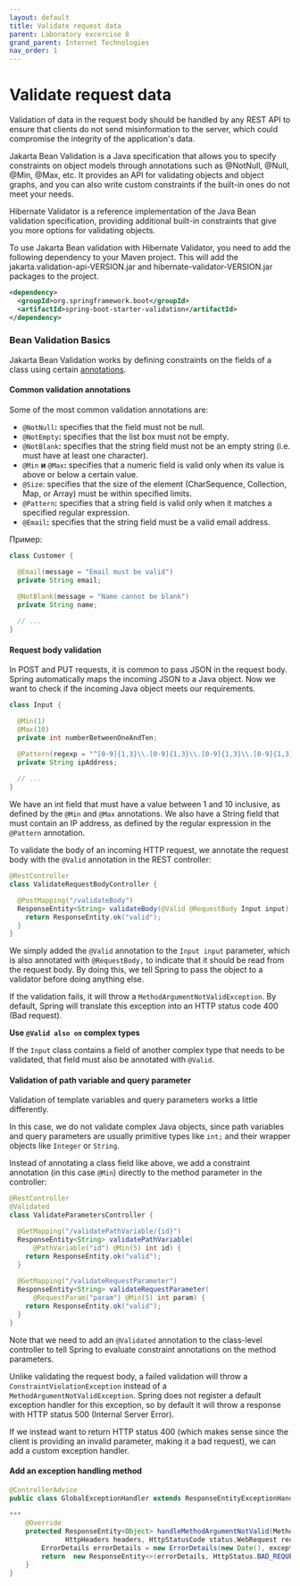 ```yaml
---
layout: default
title: Validate request data
parent: Laboratory excercise 8
grand_parent: Internet Technologies
nav_order: 1
---
```



# Validate request data

Validation of data in the request body should be handled by any REST API to ensure that clients do not send misinformation to the server, which could compromise the integrity of the application's data.

Jakarta Bean Validation is a Java specification that allows you to specify constraints on object models through annotations such as @NotNull, @Null, @Min, @Max, etc. It provides an API for validating objects and object graphs, and you can also write custom constraints if the built-in ones do not meet your needs.

Hibernate Validator is a reference implementation of the Java Bean validation specification, providing additional built-in constraints that give you more options for validating objects.

To use Jakarta Bean validation with Hibernate Validator, you need to add the following dependency to your Maven project. This will add the jakarta.validation-api-VERSION.jar and hibernate-validator-VERSION.jar packages to the project.

```xml
<dependency>
  <groupId>org.springframework.boot</groupId>
  <artifactId>spring-boot-starter-validation</artifactId>
</dependency>
```

### Bean Validation Basics

Jakarta Bean Validation works by defining constraints on the fields of a class using certain [ annotations](https://docs.jboss.org/hibernate/beanvalidation/spec/2.0/api/javax/validation/constraints/package-summary.html).

#### Common validation annotations

Some of the most common validation annotations are:

* `@NotNull`**:** specifies that the field must not be null.
* `@NotEmpty`**:** specifies that the list box must not be empty.
* `@NotBlank`**:** specifies that the string field must not be an empty string (i.e. must have at least one character).
* `@Min` **и**  `@Max`**:** specifies that a numeric field is valid only when its value is above or below a certain value.
* `@Size`: specifies that the size of the element (CharSequence, Collection, Map, or Array) must be within specified limits. 
* `@Pattern`**:** specifies that a string field is valid only when it matches a specified regular expression.
* `@Email`**:** specifies that the string field must be a valid email address.

Пример:

```java
class Customer {

  @Email(message = "Email must be valid")
  private String email;

  @NotBlank(message = "Name cannot be blank")
  private String name;
  
  // ...
}
```

#### Request body validation

In POST and PUT requests, it is common to pass JSON in the request body. Spring automatically maps the incoming JSON to a Java object. Now we want to check if the incoming Java object meets our requirements.

```java
class Input {

  @Min(1)
  @Max(10)
  private int numberBetweenOneAndTen;

  @Pattern(regexp = "^[0-9]{1,3}\\.[0-9]{1,3}\\.[0-9]{1,3}\\.[0-9]{1,3}$")
  private String ipAddress;
  
  // ...
}
```

We have an int field that must have a value between 1 and 10 inclusive, as defined by the `@Min` and `@Max` annotations. We also have a String field that must contain an IP address, as defined by the regular expression in the `@Pattern` annotation.

To validate the body of an incoming HTTP request, we annotate the request body with the `@Valid` annotation in the REST controller:

```java
@RestController
class ValidateRequestBodyController {

  @PostMapping("/validateBody")
  ResponseEntity<String> validateBody(@Valid @RequestBody Input input) {
    return ResponseEntity.ok("valid");
  }
}
```

We simply added the `@Valid` annotation to the `Input input` parameter, which is also annotated with `@RequestBody,` to indicate that it should be read from the request body. By doing this, we tell Spring to pass the object to a validator before doing anything else.

If the validation fails, it will throw a `MethodArgumentNotValidException`. By default, Spring will translate this exception into an HTTP status code 400 (Bad request).

**Use `@Valid also on` complex types**

If the `Input` class contains a field of another complex type that needs to be validated, that field must also be annotated with `@Valid`.

#### Validation of path variable and query parameter

Validation of template variables and query parameters works a little differently.

In this case, we do not validate complex Java objects, since path variables and query parameters are usually primitive types like `int;` and their wrapper objects like `Integer` or `String`.

Instead of annotating a class field like above, we add a constraint annotation (in this case `@Min`) directly to the method parameter in the controller:

```java
@RestController
@Validated
class ValidateParametersController {

  @GetMapping("/validatePathVariable/{id}")
  ResponseEntity<String> validatePathVariable(
      @PathVariable("id") @Min(5) int id) {
    return ResponseEntity.ok("valid");
  }
  
  @GetMapping("/validateRequestParameter")
  ResponseEntity<String> validateRequestParameter(
      @RequestParam("param") @Min(5) int param) { 
    return ResponseEntity.ok("valid");
  }
}
```

Note that we need to add an `@Validated` annotation to the class-level controller to tell Spring to evaluate constraint annotations on the method parameters.

Unlike validating the request body, a failed validation will throw a `ConstraintViolationException` instead of a `MethodArgumentNotValidException`. Spring does not register a default exception handler for this exception, so by default it will throw a response with HTTP status 500 (Internal Server Error).

If we instead want to return HTTP status 400 (which makes sense since the client is providing an invalid parameter, making it a bad request), we can add a custom exception handler.

#### Add an exception handling method

```java
@ControllerAdvice
public class GlobalExceptionHandler extends ResponseEntityExceptionHandler {
 
***
    @Override
    protected ResponseEntity<Object> handleMethodArgumentNotValid(MethodArgumentNotValidException exception,
              HttpHeaders headers, HttpStatusCode status,WebRequest request) {
        ErrorDetails errorDetails = new ErrorDetails(new Date(), exception.getMessage());
        return  new ResponseEntity<>(errorDetails, HttpStatus.BAD_REQUEST);
    }
}
```
